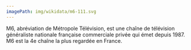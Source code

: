 ```yaml
---
imagePath: img/wikidata/m6-111.svg
---
```


M6, abréviation de Métropole Télévision, est une chaîne de télévision généraliste nationale française commerciale privée qui émet depuis 1987. M6 est la 4e chaîne la plus regardée en France.
